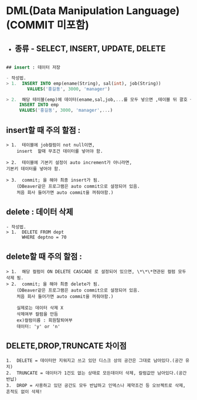 # DML(Data Manipulation Language)(COMMIT 미포함)

- ## 종류 - SELECT, INSERT, UPDATE, DELETE

```sql

## insert : 데이터 저장

- 작성법.
> 1.  INSERT INTO emp(ename(String), sal(int), job(String))
        VALUES('홍길동', 3000, 'manager')

> 2.  해당 테이블(emp)에 데이터(ename,sal,job,...를 모두 넣으면 ,테이블 뒤 괄호 생략
     INSERT INTO emp
     VALUES('홍길동', 3000, 'manager',...)
```

## insert할 때 주의 할점 :

```
> 1.  테이블에 job컬럼이 not null이면,
    insert  할때 무조건 데이터를 넣어야 함.

> 2.  테이블에 기본키 설정이 auto increment가 아니라면,
기본키 데이터를 넣어야 함.

> 3.  commit; 을 해야 최종 insert가 됨.
    (DBeaver같은 프로그램은 auto commit으로 설정되어 있음.
    처음 회사 들어가면 auto commit을 꺼줘야함.)
```

## delete : 데이터 삭제

```
- 작성법.
> 1.  DELETE FROM dept
      WHERE deptno = 70
```

## delete할 때 주의 할점 :

```
> 1.  해당 컬럼이 ON DELETE CASCADE 로 설정되어 있으면, \*\*\*연관된 컬럼 모두 삭제 됨.
> 2.  commit; 을 해야 최종 delete가 됨.
    (DBeaver같은 프로그램은 auto commit으로 설정되어 있음.
    처음 회사 들어가면 auto commit을 꺼줘야함.)

    실제로는 데이터 삭제 X
    삭제여부 컬럼을 만듬
    ex)컬럼이름 : 회원탈퇴여부
    데이터: 'y' or 'n'
```

## DELETE,DROP,TRUNCATE 차이점

```
1.  DELETE = 데이터만 지워지고 쓰고 있던 디스크 상의 공간은 그대로 남아있다.(공간 유지)
2.  TRUNCATE = 데이터가 1건도 없는 상태로 모든데이터 삭제, 칼럼값만 남아있다.(공간 반납)
3.  DROP = 사용하고 있던 공간도 모두 반납하고 인덱스나 제약조건 등 오브젝트로 삭제, 흔적도 없이 삭제!
```
